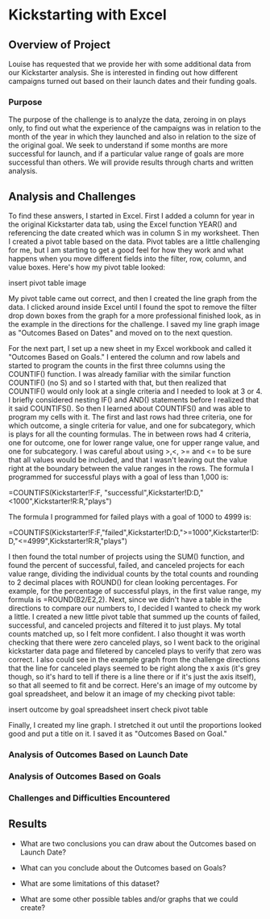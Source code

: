 # Kickstarting with Excel

## Overview of Project

Louise has requested that we provide her with some additional data from our Kickstarter analysis.  She is interested in finding out how different campaigns turned out based on their launch dates and their funding goals. 

### Purpose
The purpose of the challenge is to analyze the data, zeroing in on plays only, to find out what the experience of the campaigns was in relation to the month of the year in which they launched and also in relation to the size of the original goal.  We seek to understand if some months are more successful for launch, and if a particular value range of goals are more successful than others. We will provide results through charts and written analysis.

## Analysis and Challenges
To find these answers, I started in Excel.  First I added a column for year in the original Kickstarter data tab, using the Excel function YEAR() and referencing the date created which was in column S in my worksheet. Then I created a pivot table based on the data.  Pivot tables are a little challenging for me, but I am starting to get a good feel for how they work and what happens when you move different fields into the filter, row, column, and value boxes.  Here's how my pivot table looked:

insert pivot table image

My pivot table came out correct, and then I created the line graph from the data.  I clicked around inside Excel until I found the spot to remove the filter drop down boxes from the graph for a more professional finished look, as in the example in the directions for the challenge.  I saved my line graph image as "Outcomes Based on Dates" and moved on to the next question. 

For the next part, I set up a new sheet in my Excel workbook and called it "Outcomes Based on Goals."  I entered the column and row labels and started to program the counts in the first three columns using the COUNTIF() function.  I was already familiar with the similar function COUNTIF() (no S) and so I started with that, but then realized that COUNTIF() would only look at a single criteria and I needed to look at 3 or 4.  I briefly considered nesting IF() and AND() statements before I realized that it  said COUNTIFS().  So then I learned about COUNTIFS() and was able to program my cells with it.  The first and last rows had three criteria, one for which outcome, a single criteria for value, and one for subcategory, which is plays for all the counting formulas. The in between rows had 4 criteria, one for outcome, one for lower range value, one for upper range value, and one for subcategory.   I was careful about using >,<, >= and <= to be sure that all values would be included, and that I wasn't leaving out the value right at the boundary between the value ranges in the rows. The formula I programmed for successful plays with a goal of less than 1,000 is:

=COUNTIFS(Kickstarter!F:F, "successful",Kickstarter!D:D,"<1000",Kickstarter!R:R,"plays")

The formula I programmed for failed plays with a goal of 1000 to 4999 is:

=COUNTIFS(Kickstarter!F:F,"failed",Kickstarter!D:D,">=1000",Kickstarter!D:D,"<=4999",Kickstarter!R:R,"plays")

I then found the total number of projects using the SUM() function, and found the percent of successful, failed, and canceled projects for each value range, dividing the individual counts by the total counts and rounding to 2 decimal places with ROUND() for clean looking percentages.  For example, for the percentage of successful plays, in the first value range, my formula is =ROUND(B2/E2,2). Next, since we didn't have a table in the directions to compare our numbers to, I decided I wanted to check my work a little. I created a new little pivot table that summed up the counts of failed, successful, and canceled projects and filtered it to just plays.  My total counts matched up, so I felt more confident. I also thought it was worth checking that there were zero canceled plays, so I went back to the original kickstarter data page and filetered by canceled plays to verify that zero was correct. I also could see in the example graph from the challenge directions that the line for canceled plays seemed to be right along the x axis (it's grey though, so it's hard to tell if there is a line there or if it's just the axis itself), so that all seemed to fit and be correct.  Here's an image of my outcome by goal spreadsheet, and below it an image of my checking pivot table:

insert outcome by goal spreadsheet
insert check pivot table

Finally, I created my line graph.  I stretched it out until the proportions looked good and put a title on it.  I saved it as "Outcomes Based on Goal."

### Analysis of Outcomes Based on Launch Date

### Analysis of Outcomes Based on Goals

### Challenges and Difficulties Encountered

## Results

- What are two conclusions you can draw about the Outcomes based on Launch Date?

- What can you conclude about the Outcomes based on Goals?

- What are some limitations of this dataset?

- What are some other possible tables and/or graphs that we could create?
